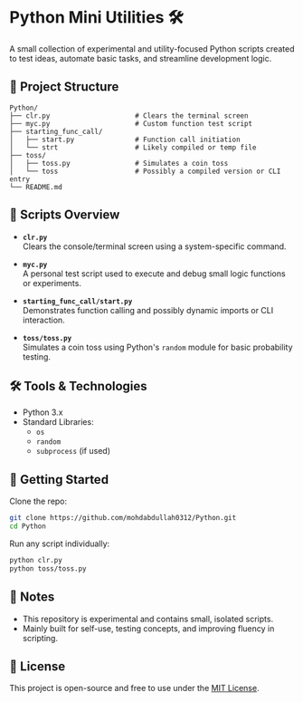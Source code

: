 # Python Mini Utilities 🛠️

A small collection of experimental and utility-focused Python scripts created to test ideas, automate basic tasks, and streamline development logic.

## 📁 Project Structure

```
Python/
├── clr.py                     # Clears the terminal screen
├── myc.py                     # Custom function test script
├── starting_func_call/
│   ├── start.py               # Function call initiation
│   └── strt                   # Likely compiled or temp file
├── toss/
│   ├── toss.py                # Simulates a coin toss
│   └── toss                   # Possibly a compiled version or CLI entry
└── README.md
```

## 🧩 Scripts Overview

- **`clr.py`**  
  Clears the console/terminal screen using a system-specific command.

- **`myc.py`**  
  A personal test script used to execute and debug small logic functions or experiments.

- **`starting_func_call/start.py`**  
  Demonstrates function calling and possibly dynamic imports or CLI interaction.

- **`toss/toss.py`**  
  Simulates a coin toss using Python's `random` module for basic probability testing.

## 🛠️ Tools & Technologies

- Python 3.x
- Standard Libraries:
  - `os`
  - `random`
  - `subprocess` (if used)

## 🚀 Getting Started

Clone the repo:

```bash
git clone https://github.com/mohdabdullah0312/Python.git
cd Python
```

Run any script individually:

```bash
python clr.py
python toss/toss.py
```

## 📌 Notes

- This repository is experimental and contains small, isolated scripts.
- Mainly built for self-use, testing concepts, and improving fluency in scripting.

## 📄 License

This project is open-source and free to use under the [MIT License](LICENSE).

